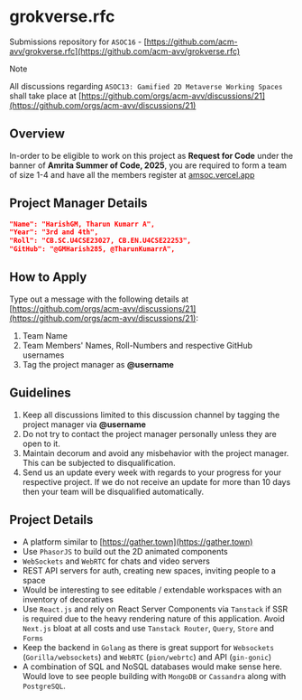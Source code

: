 # grokverse.rfc
Submissions repository for `ASOC16` - [https://github.com/acm-avv/grokverse.rfc](https://github.com/acm-avv/grokverse.rfc)

> [!NOTE]
All discussions regarding `ASOC13: Gamified 2D Metaverse Working Spaces` shall take place at [https://github.com/orgs/acm-avv/discussions/21](https://github.com/orgs/acm-avv/discussions/21)

## Overview
In-order to be eligible to work on this project as **Request for Code** under the banner of **Amrita Summer of Code, 2025**, you are required to form a team of size 1-4 and have all the members register at [amsoc.vercel.app](https://amsoc.vercel.app)

## Project Manager Details
```json
"Name": "HarishGM, Tharun Kumarr A",
"Year": "3rd and 4th",
"Roll": "CB.SC.U4CSE23027, CB.EN.U4CSE22253",
"GitHub": "@GMHarish285, @TharunKumarrA",
```

## How to Apply
Type out a message with the following details at [https://github.com/orgs/acm-avv/discussions/21](https://github.com/orgs/acm-avv/discussions/21):
1. Team Name
2. Team Members' Names, Roll-Numbers and respective GitHub usernames
3. Tag the project manager as **@username**

## Guidelines
1. Keep all discussions limited to this discussion channel by tagging the project manager via **@username**
2. Do not try to contact the project manager personally unless they are open to it.
4. Maintain decorum and avoid any misbehavior with the project manager. This can be subjected to disqualification.
5. Send us an update every week with regards to your progress for your respective project. If we do not receive an update for more than 10 days then your team will be disqualified automatically.

## Project Details
-   A platform similar to [https://gather.town](https://gather.town)
-   Use `PhasorJS` to build out the 2D animated components
-   `WebSockets` and `WebRTC` for chats and video servers
-   REST API servers for auth, creating new spaces, inviting people to a space
-   Would be interesting to see editable / extendable workspaces with an inventory of decoratives
-   Use `React.js` and rely on React Server Components via `Tanstack` if SSR is required due to the heavy rendering nature of this application. Avoid `Next.js` bloat at all costs and use `Tanstack Router`, `Query`, `Store` and `Forms`
-   Keep the backend in `Golang` as there is great support for `Websockets` (`Gorilla/websockets`) and `WebRTC` (`pion/webrtc`) and API (`gin-gonic`)
-   A combination of SQL and NoSQL databases would make sense here. Would love to see people building with `MongoDB` or `Cassandra` along with `PostgreSQL`.
